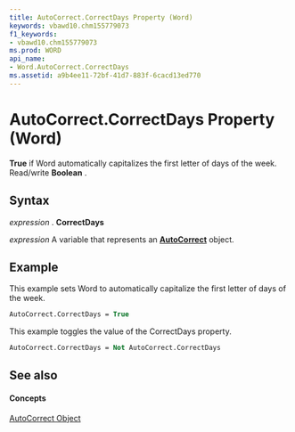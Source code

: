 ```yaml
---
title: AutoCorrect.CorrectDays Property (Word)
keywords: vbawd10.chm155779073
f1_keywords:
- vbawd10.chm155779073
ms.prod: WORD
api_name:
- Word.AutoCorrect.CorrectDays
ms.assetid: a9b4ee11-72bf-41d7-883f-6cacd13ed770
---
```



# AutoCorrect.CorrectDays Property (Word)

 **True** if Word automatically capitalizes the first letter of days of the week. Read/write **Boolean** .


## Syntax

 _expression_ . **CorrectDays**

 _expression_ A variable that represents an **[AutoCorrect](autocorrect-object-word.md)** object.


## Example

This example sets Word to automatically capitalize the first letter of days of the week.


```vb
AutoCorrect.CorrectDays = True
```

This example toggles the value of the CorrectDays property.




```vb
AutoCorrect.CorrectDays = Not AutoCorrect.CorrectDays
```


## See also


#### Concepts


[AutoCorrect Object](autocorrect-object-word.md)

